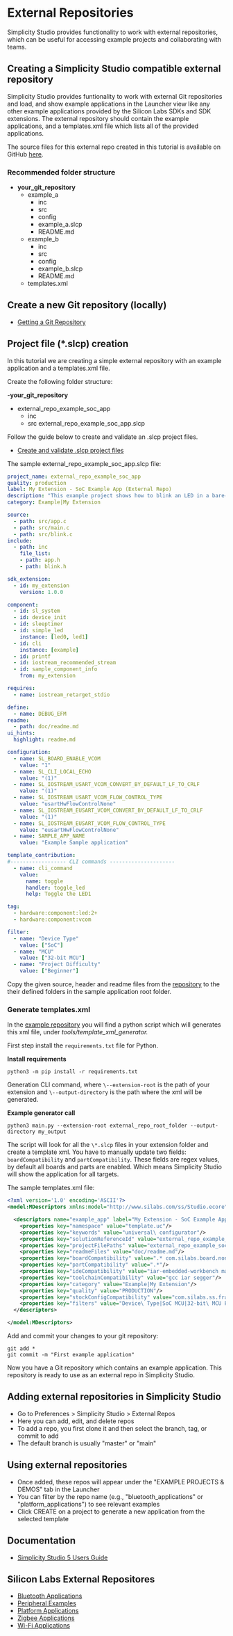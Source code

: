 # External Repositories

Simplicity Studio provides functionality to work with external repositories, which can be useful for accessing example projects and collaborating with teams.

## Creating a Simplicity Studio compatible external repository

Simplicity Studio provides funtionality to work with external Git repositories and load, and show example applications in the Launcher view like any other example applications provided by the Silicon Labs SDKs and SDK extensions.
The external repository should contain the example applications, and a templates.xml file which lists all of the provided applications.

The source files for this external repo created in this tutorial is available on GitHub [here](https://github.com/SiliconLabsSoftware/docs-simplicity-extensions).

### Recommended folder structure
- **your_git_repository**
  - example_a
    - inc
    - src
    - config
    - example_a.slcp
    - README.md
  - example_b
    - inc
    - src
    - config
    - example_b.slcp
    - README.md
  - templates.xml

## Create a new Git repository (locally)

- [Getting a Git Repository](https://git-scm.com/book/en/v2/Git-Basics-Getting-a-Git-Repository)

## Project file (\*.slcp) creation

In this tutorial we are creating a simple external repository with an example application and a templates.xml file. 

Create the following folder structure:

-**your_git_repository**
  - external_repo_example_soc_app
    - inc
    - src
    external_repo_example_soc_app.slcp

Follow the guide below to create and validate an .slcp project files.
 - [Create and validate .slcp project files](./EXTENSION.md#create-example-project)

The sample external_repo_example_soc_app.slcp file:

```yaml
project_name: external_repo_example_soc_app
quality: production
label: My Extension - SoC Example App (External Repo)
description: "This example project shows how to blink an LED in a bare-metal configuration. Or with a CLI command"
category: Example|My Extension

source:
  - path: src/app.c
  - path: src/main.c
  - path: src/blink.c
include:
  - path: inc
    file_list:
    - path: app.h
    - path: blink.h

sdk_extension:
  - id: my_extension
    version: 1.0.0

component:
  - id: sl_system
  - id: device_init
  - id: sleeptimer
  - id: simple_led
    instance: [led0, led1]
  - id: cli
    instance: [example]
  - id: printf
  - id: iostream_recommended_stream
  - id: sample_component_info
    from: my_extension

requires:
  - name: iostream_retarget_stdio

define:
  - name: DEBUG_EFM
readme:
  - path: doc/readme.md
ui_hints:
  highlight: readme.md

configuration:
  - name: SL_BOARD_ENABLE_VCOM
    value: "1"
  - name: SL_CLI_LOCAL_ECHO
    value: "(1)"
  - name: SL_IOSTREAM_USART_VCOM_CONVERT_BY_DEFAULT_LF_TO_CRLF
    value: "(1)"
  - name: SL_IOSTREAM_USART_VCOM_FLOW_CONTROL_TYPE
    value: "usartHwFlowControlNone"
  - name: SL_IOSTREAM_EUSART_VCOM_CONVERT_BY_DEFAULT_LF_TO_CRLF
    value: "(1)"
  - name: SL_IOSTREAM_EUSART_VCOM_FLOW_CONTROL_TYPE
    value: "eusartHwFlowControlNone"
  - name: SAMPLE_APP_NAME
    value: "Example Sample application"

template_contribution:
#------------------ CLI commands ---------------------
  - name: cli_command
    value:
      name: toggle
      handler: toggle_led
      help: Toggle the LED1

tag:
  - hardware:component:led:2+
  - hardware:component:vcom

filter:
  - name: "Device Type"
    value: ["SoC"]
  - name: "MCU"
    value: ["32-bit MCU"]
  - name: "Project Difficulty"
    value: ["Beginner"]
```

Copy the given source, header and readme files from the [repository](https://github.com/SiliconLabsSoftware/docs-simplicity-extensions) to the their defined folders in the sample application root folder.

### Generate templates.xml

In the [example repository](https://github.com/SiliconLabsSoftware/docs-simplicity-extensions) you will find a python script which will generates this xml file, under *tools/template_xml_generator.*

First step install the ```requirements.txt``` file for Python. 

**Install requirements**

```shell
python3 -m pip install -r requirements.txt
```

Generation CLI command, where ```\--extension-root``` is the path of your extension and ```\--output-directory``` is the path where the xml will be generated.

**Example generator call**

```shell
python3 main.py --extension-root external_repo_root_folder --output-directory my_output
```

The script will look for all the ```\*.slcp``` files in your extension folder and create a template xml. You have to manually update two fields: ```boardCompatibility``` and ```partCompatibility```. These fields are regex values, by default all boards and parts are enabled. Which means Simplicity Studio will show the application for all targets. 

The sample templates.xml file:

```XML
<?xml version='1.0' encoding='ASCII'?>
<model:MDescriptors xmlns:model="http://www.silabs.com/ss/Studio.ecore">

  <descriptors name="example_app" label="My Extension - SoC Example App (External Repo)" description="This example project shows how to blink an LED in a bare-metal configuration. Or with a CLI command">
    <properties key="namespace" value="template.uc"/>
    <properties key="keywords" value="universal\ configurator"/>
    <properties key="solutionReferenceId" value="external_repo_example_soc_app.external_repo_example_soc_app.slcp"/>
    <properties key="projectFilePaths" value="external_repo_example_soc_app\external_repo_example_soc_app.slcp"/>
    <properties key="readmeFiles" value="doc/readme.md"/>
    <properties key="boardCompatibility" value=".* com.silabs.board.none"/>
    <properties key="partCompatibility" value=".*"/>
    <properties key="ideCompatibility" value="iar-embedded-workbench makefile-ide simplicity-ide visual-studio-code"/>
    <properties key="toolchainCompatibility" value="gcc iar segger"/>
    <properties key="category" value="Example|My Extension"/>
    <properties key="quality" value="PRODUCTION"/>
    <properties key="stockConfigCompatibility" value="com.silabs.ss.framework.project.toolchain.core.default"/>
    <properties key="filters" value="Device\ Type|SoC MCU|32-bit\ MCU Project\ Difficulty|Beginner"/>
  </descriptors>

</model:MDescriptors>
```

Add and commit your changes to your git repository:

```shell
git add *
git commit -m "First example application"
```

Now you have a Git repository which contains an example application. This repository is ready to use as an external repo in Simplicity Studio. 

## Adding external repositories in Simplicity Studio

- Go to Preferences > Simplicity Studio > External Repos
- Here you can add, edit, and delete repos
- To add a repo, you first clone it and then select the branch, tag, or commit to add
- The default branch is usually "master" or "main"


## Using external repositories

- Once added, these repos will appear under the "EXAMPLE PROJECTS & DEMOS" tab in the Launcher
- You can filter by the repo name (e.g., "bluetooth_applications" or "platform_applications") to see relevant examples
- Click CREATE on a project to generate a new application from the selected template


## Documentation
- [Simplicity Studio 5 Users Guide](https://docs.silabs.com/simplicity-studio-5-users-guide/latest/ss-5-users-guide-about-the-launcher/welcome-and-device-tabs#example-projects-demos-tab)

## Silicon Labs External Repositores

- [Bluetooth Applications](https://github.com/SiliconLabs/bluetooth_applications.git)
- [Peripheral Examples](https://github.com/SiliconLabs/peripheral_examples)
- [Platform Applications](https://github.com/SiliconLabs/platform_applications.git)
- [Zigbee Applications](https://github.com/SiliconLabs/zigbee_applications)
- [Wi-Fi Applications](https://github.com/SiliconLabs/wifi_applications)